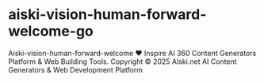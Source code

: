 # aiski-vision-human-forward-welcome-go
Aiski-vision-human-forward-welcome ❤ Inspire AI 360 Content Generators Platform &amp; Web Building Tools. Copyright © 2025 AIski.net AI Content Generators &amp; Web Development Platform
